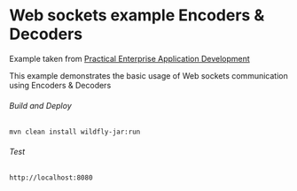 Web sockets example Encoders & Decoders
=====================================
Example taken from [Practical Enterprise Application Development](http://www.itbuzzpress.com/ebooks/java-ee-7-development-on-wildfly.html)

This example demonstrates the basic usage of Web sockets communication using Encoders & Decoders

###### Build and Deploy
```shell
mvn clean install wildfly-jar:run
```


###### Test
```shell
http://localhost:8080
```

